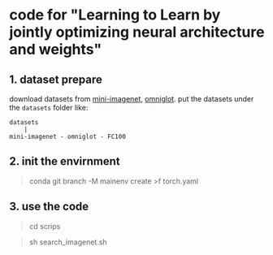 # code for "Learning to Learn by jointly optimizing neural architecture and weights"

## 1. dataset prepare

download datasets from [mini-imagenet](https://drive.google.com/file/d/1qQCoGoEJKUCQkk8roncWH7rhPN7aMfBr/view), [omniglot](https://drive.google.com/file/d/1hYVghZT0U6VHFxcC4mQWtrygULhUXzaM/view?usp=sharing).
put the datasets under the `datasets` folder like:
```
datasets
    |
mini-imagenet - omniglot - FC100
```

## 2. init the envirnment

> conda git branch -M mainenv create >f torch.yaml

## 3. use the code

> cd scrips

> sh search_imagenet.sh
